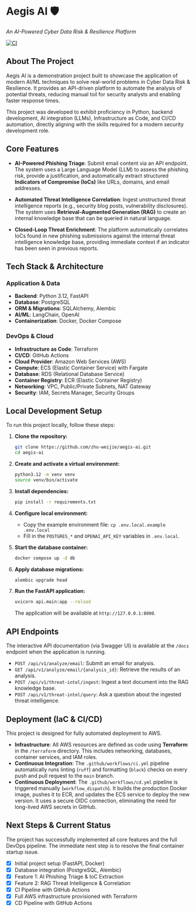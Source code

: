 # Aegis AI 🛡️

*An AI-Powered Cyber Data Risk & Resilience Platform*

[![CI](https://github.com/zhu-weijie/aegis-ai/actions/workflows/ci.yml/badge.svg)](https://github.com/zhu-weijie/aegis-ai/actions/workflows/ci.yml)

## About The Project

Aegis AI is a demonstration project built to showcase the application of modern AI/ML techniques to solve real-world problems in Cyber Data Risk & Resilience. It provides an API-driven platform to automate the analysis of potential threats, reducing manual toil for security analysts and enabling faster response times.

This project was developed to exhibit proficiency in Python, backend development, AI integration (LLMs), Infrastructure as Code, and CI/CD automation, directly aligning with the skills required for a modern security development role.

## Core Features

-   **AI-Powered Phishing Triage**: Submit email content via an API endpoint. The system uses a Large Language Model (LLM) to assess the phishing risk, provide a justification, and automatically extract structured **Indicators of Compromise (IoCs)** like URLs, domains, and email addresses.

-   **Automated Threat Intelligence Correlation**: Ingest unstructured threat intelligence reports (e.g., security blog posts, vulnerability disclosures). The system uses **Retrieval-Augmented Generation (RAG)** to create an internal knowledge base that can be queried in natural language.

-   **Closed-Loop Threat Enrichment**: The platform automatically correlates IoCs found in new phishing submissions against the internal threat intelligence knowledge base, providing immediate context if an indicator has been seen in previous reports.

## Tech Stack & Architecture

### Application & Data
-   **Backend**: Python 3.12, FastAPI
-   **Database**: PostgreSQL
-   **ORM & Migrations**: SQLAlchemy, Alembic
-   **AI/ML**: LangChain, OpenAI
-   **Containerization**: Docker, Docker Compose

### DevOps & Cloud
-   **Infrastructure as Code**: Terraform
-   **CI/CD**: GitHub Actions
-   **Cloud Provider**: Amazon Web Services (AWS)
-   **Compute**: ECS (Elastic Container Service) with Fargate
-   **Database**: RDS (Relational Database Service)
-   **Container Registry**: ECR (Elastic Container Registry)
-   **Networking**: VPC, Public/Private Subnets, NAT Gateway
-   **Security**: IAM, Secrets Manager, Security Groups

## Local Development Setup

To run this project locally, follow these steps:

1.  **Clone the repository:**
    ```bash
    git clone https://github.com/zhu-weijie/aegis-ai.git
    cd aegis-ai
    ```

2.  **Create and activate a virtual environment:**
    ```bash
    python3.12 -m venv venv
    source venv/bin/activate
    ```

3.  **Install dependencies:**
    ```bash
    pip install -r requirements.txt
    ```

4.  **Configure local environment:**
    -   Copy the example environment file: `cp .env.local.example .env.local`
    -   Fill in the `POSTGRES_*` and `OPENAI_API_KEY` variables in `.env.local`.

5.  **Start the database container:**
    ```bash
    docker compose up -d db
    ```

6.  **Apply database migrations:**
    ```bash
    alembic upgrade head
    ```

7.  **Run the FastAPI application:**
    ```bash
    uvicorn api.main:app --reload
    ```
    The application will be available at `http://127.0.0.1:8000`.

## API Endpoints

The interactive API documentation (via Swagger UI) is available at the `/docs` endpoint when the application is running.

-   `POST /api/v1/analyze/email`: Submit an email for analysis.
-   `GET /api/v1/analyze/email/{analysis_id}`: Retrieve the results of an analysis.
-   `POST /api/v1/threat-intel/ingest`: Ingest a text document into the RAG knowledge base.
-   `POST /api/v1/threat-intel/query`: Ask a question about the ingested threat intelligence.

## Deployment (IaC & CI/CD)

This project is designed for fully automated deployment to AWS.

-   **Infrastructure**: All AWS resources are defined as code using **Terraform** in the `/terraform` directory. This includes networking, databases, container services, and IAM roles.
-   **Continuous Integration**: The `.github/workflows/ci.yml` pipeline automatically runs linting (`ruff`) and formatting (`black`) checks on every push and pull request to the `main` branch.
-   **Continuous Deployment**: The `.github/workflows/cd.yml` pipeline is triggered manually (`workflow_dispatch`). It builds the production Docker image, pushes it to ECR, and updates the ECS service to deploy the new version. It uses a secure OIDC connection, eliminating the need for long-lived AWS secrets in GitHub.

## Next Steps & Current Status

The project has successfully implemented all core features and the full DevOps pipeline. The immediate next step is to resolve the final container startup issue.

-   [x] Initial project setup (FastAPI, Docker)
-   [x] Database integration (PostgreSQL, Alembic)
-   [x] Feature 1: AI Phishing Triage & IoC Extraction
-   [x] Feature 2: RAG Threat Intelligence & Correlation
-   [x] CI Pipeline with GitHub Actions
-   [x] Full AWS infrastructure provisioned with Terraform
-   [x] CD Pipeline with GitHub Actions
